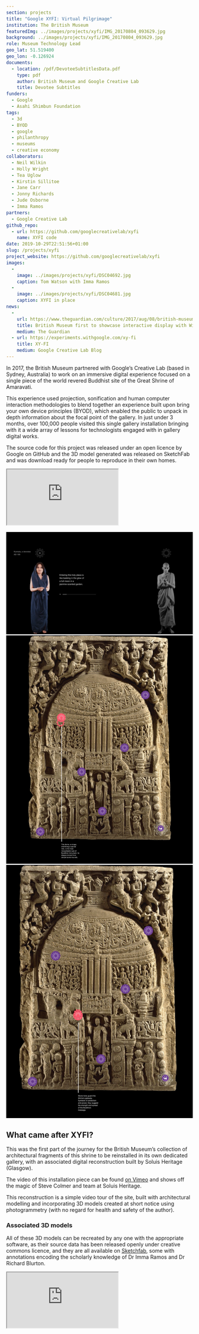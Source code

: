 ```yaml
---
section: projects
title: "Google XYFI: Virtual Pilgrimage"
institution: The British Museum
featuredImg: ../images/projects/xyfi/IMG_20170804_093629.jpg
background: ../images/projects/xyfi/IMG_20170804_093629.jpg
role: Museum Technology Lead
geo_lat: 51.519400
geo_lon: -0.126924
documents:
  - location: /pdf/DevoteeSubtitlesData.pdf
    type: pdf
    author: British Museum and Google Creative Lab
    title: Devotee Subtitles
funders:
  - Google
  - Asahi Shimbun Foundation
tags:
  - 3d
  - BYOD
  - google
  - philanthropy
  - museums
  - creative economy
collaborators:
  - Neil Wilkin
  - Holly Wright
  - Tea Uglow
  - Kirstin Sillitoe
  - Jane Carr
  - Jonny Richards
  - Jude Osborne
  - Imma Ramos
partners:
  - Google Creative Lab
github_repo: 
  - url: https://github.com/googlecreativelab/xyfi
    name: XYFI code 
date: 2019-10-29T22:51:56+01:00
slug: /projects/xyfi
project_website: https://github.com/googlecreativelab/xyfi
images:
  -
    image: ../images/projects/xyfi/DSC04692.jpg
    caption: Tom Watson with Imma Ramos
  -
    image: ../images/projects/xyfi/DSC04681.jpg
    caption: XYFI in place
news:
  -
    url: https://www.theguardian.com/culture/2017/aug/08/british-museum-first-to-showcase-interactive-display-with-wifi-link
    title: British Museum first to showcase interactive display with Wi-Fi link
    medium: The Guardian
  - url: https://experiments.withgoogle.com/xy-fi
    title: XY-FI
    medium: Google Creative Lab Blog
---
```


In 2017, the British Museum partnered with Google’s Creative Lab (based in Sydney, Australia) to work on an immersive digital 
experience focused on a single piece of the world revered Buddhist site of the Great Shrine of Amaravati.

This experience used projection, sonification and human computer interaction methodologies to blend together an experience 
built upon bring your own device principles (BYOD), which enabled the public to unpack in depth information about the focal 
point of the gallery. In just under 3 months, over 100,000 people visited this single gallery installation bringing with 
it a wide array of lessons for technologists engaged with in gallery digital works. 

The source code for this project was released under an open licence by Google on GitHub and the 3D model generated was 
released on SketchFab and was download ready for people to reproduce in their own homes.

<div class="ratio ratio-16x9 my-3">
    <iframe type="text/html" src="https://www.youtube.com/embed/fGIH0EsgVN8"></iframe>
</div>

![A wall projection with activated actor](../images/2017/08/wall.png)
![XYFI rear wall projection with activated hotspot](../images/2017/08/xyfiStelaeOne.png)
![XYFI rear wall projection with activated hotspot](../images/2017/08/xyfiStelaeTwo.png)

## What came after XYFI?

This was the first part of the journey for the British Museum’s collection of architectural fragments of this shrine to 
be reinstalled in its own dedicated gallery, with an associated digital reconstruction built by Soluis Heritage (Glasgow). 

The video of this installation piece can be found [on Vimeo](https://fitz.ms/d) and shows off the magic of Steve Colmer 
and team at Soluis Heritage.

This reconstruction is a simple video tour of the site, built with architectural modelling and incorporating 3D models 
created at short notice using photogrammetry (with no regard for health and safety of the author).

### Associated 3D models

All of these 3D models can be recreated by any one with the appropriate software, as their source data has been released openly under creative commons licence, and they are all available on [Sketchfab](https://fitz.ms/g33bm), some with annotations encoding the scholarly knowledge of Dr Imma Ramos and Dr Richard Blurton.

<div class="ratio ratio-16x9 my-3">
    <iframe title="A 3D model" src="https://sketchfab.com/playlists/embed?collection=131719c4c31e47e5a40307d7dcc70709"  
    allow="autoplay; fullscreen; vr" 
    mozallowfullscreen="true" 
    webkitallowfullscreen="true"></iframe>
</div>
